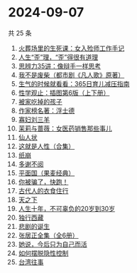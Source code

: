 # 2024-09-07

共 25 条

<!-- BEGIN WEREAD -->
<!-- 最后更新时间 2024-09-07 10:17:51 +0800 -->
1. [火葬场里的生死课：女入殓师工作手记](https://weread.qq.com/web/bookDetail/efe32430813ab927dg013f4f)
1. [人生“歪”理，“歪”得很有道理](https://weread.qq.com/web/bookDetail/1d432b90813ab92d8g016364)
1. [思辨力35讲：像辩手一样思考](https://weread.qq.com/web/bookDetail/cf132e10813ab92e9g018088)
1. [我不是废柴（都市剧《凡人歌》原著）](https://weread.qq.com/web/bookDetail/47e32340813ab86b5g0149a7)
1. [生气的时候就看看：365日育儿减压指南](https://weread.qq.com/web/bookDetail/fe532360813ab928bg015847)
1. [性学观止：插图第6版（上下册）](https://weread.qq.com/web/bookDetail/af832000813ab7b4cg01059b)
1. [被家吃掉的孩子](https://weread.qq.com/web/bookDetail/d5e32390813ab9280g012468)
1. [作家榜名著：浮士德](https://weread.qq.com/web/bookDetail/cb1324f0813ab7bf5g016544)
1. [寡妇刘三羊](https://weread.qq.com/web/bookDetail/5e032af0813ab92a3g014d3c)
1. [茉莉与蔷薇：女医药销售那些事儿](https://weread.qq.com/web/bookDetail/15732360813ab927dg01107f)
1. [仙人状](https://weread.qq.com/web/bookDetail/78b32010813ab921dg019915)
1. [这就是人性（合集）](https://weread.qq.com/web/bookDetail/2be32db0813ab92b5g011979)
1. [纸崩](https://weread.qq.com/web/bookDetail/702325d071fcff2f7023dee)
1. [多谢不阅](https://weread.qq.com/web/bookDetail/d4332030813ab92edg0198c8)
1. [平面国（果麦经典）](https://weread.qq.com/web/bookDetail/215328407200f6f9215a612)
1. [你被骗了，快跑！](https://weread.qq.com/web/bookDetail/d3e320b0813ab926bg0166ea)
1. [古代人的衣食住行](https://weread.qq.com/web/bookDetail/6ba32080813ab8b82g014a38)
1. [天之下](https://weread.qq.com/web/bookDetail/4de326a0721770aa4de95f4)
1. [人生十年，不可辜负的20岁到30岁](https://weread.qq.com/web/bookDetail/23132c00813ab7af8g015e43)
1. [独行西藏](https://weread.qq.com/web/bookDetail/6e4325f0813ab91e2g01493e)
1. [悲剧的诞生](https://weread.qq.com/web/bookDetail/3d532450813ab8ef1g01711b)
1. [张居正全集（全6册）](https://weread.qq.com/web/bookDetail/3a8321c0813ab7839g011bd5)
1. [她说，今后只为自己而活](https://weread.qq.com/web/bookDetail/fe4325a0813ab91eag019a1a)
1. [如何摆脱隐性控制](https://weread.qq.com/web/bookDetail/5ae32f80813ab9135g018f7a)
1. [台湾往事](https://weread.qq.com/web/bookDetail/45f320105e1d1045fbdb873)
<!-- END WEREAD -->